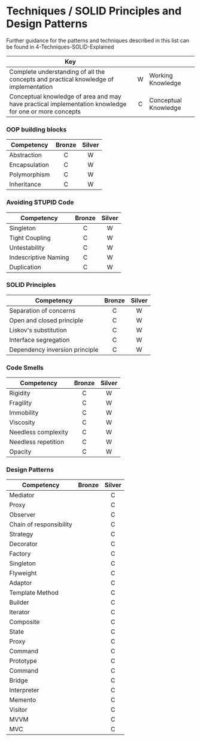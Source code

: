# Techniques / SOLID Principles and Design Patterns

Further guidance for the patterns and techniques described in this list can be found in 4-Techniques-SOLID-Explained

| Key         |||
|-----------|:------------:|-----------| 
| Complete understanding of all the concepts and practical knowledge of implementation | W | Working Knowledge 
| Conceptual knowledge of area and may have practical implementation knowledge for one or more concepts | C | Conceptual Knowledge 

### OOP building blocks
| Competency | Bronze | Silver
|-----------|:-------------:|:-------------:
| Abstraction | C | W
| Encapsulation | C | W
| Polymorphism | C | W
| Inheritance | C | W

### Avoiding STUPID Code
| Competency | Bronze | Silver
|-----------|:-------------:|:-------------:
| Singleton | C | W
| Tight Coupling | C | W
| Untestability | C | W
| Indescriptive Naming | C | W
| Duplication | C | W

### SOLID Principles
| Competency | Bronze | Silver
|-----------|:-------------:|:-------------:
| Separation of concerns | C | W
| Open and closed principle | C | W
| Liskov's substitution | C | W
| Interface segregation | C | W
| Dependency inversion principle | C | W

### Code Smells
| Competency | Bronze | Silver
|-----------|:-------------:|:-------------:
| Rigidity | C | W
| Fragility | C | W
| Immobility | C | W
| Viscosity | C | W
| Needless complexity | C | W
| Needless repetition | C | W
| Opacity | C | W

### Design Patterns
| Competency | Bronze | Silver
|-----------|:-------------:|:-------------:
| Mediator |  | C
| Proxy |  | C
| Observer |  | C
| Chain of responsibility |  | C
| Strategy |  | C
| Decorator |  | C
| Factory |  | C
| Singleton |  | C
| Flyweight |  | C
| Adaptor |  | C
| Template Method |  | C
| Builder |  | C
| Iterator |  | C
| Composite |  | C
| State |  | C
| Proxy |  | C
| Command |  | C
| Prototype |  | C
| Command |  | C
| Bridge |  | C
| Interpreter |  | C
| Memento |  | C
| Visitor |  | C
| MVVM |  | C
| MVC |  | C




